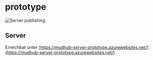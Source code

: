 # prototype

![Server publishing](https://github.com/MUDHub/prototype/workflows/Server%20publishing/badge.svg)

## Server
Erreichbat unter [https://mudhub-server-prototype.azurewebsites.net/](https://mudhub-server-prototype.azurewebsites.net/)
